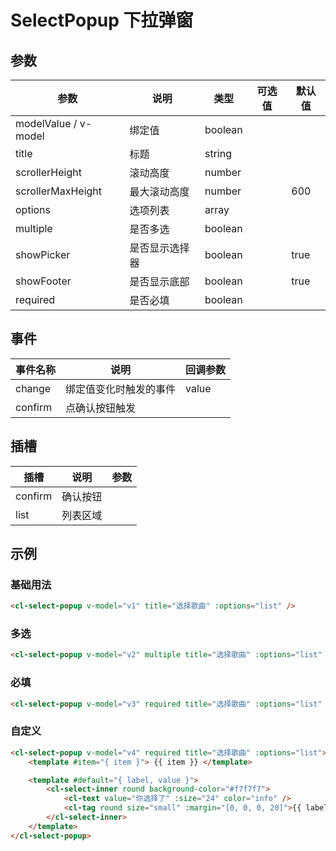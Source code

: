 # SelectPopup 下拉弹窗

## 参数

| 参数                 | 说明           | 类型    | 可选值 | 默认值 |
| -------------------- | -------------- | ------- | ------ | ------ |
| modelValue / v-model | 绑定值         | boolean |        |        |
| title                | 标题           | string  |        |        |
| scrollerHeight       | 滚动高度       | number  |        |        |
| scrollerMaxHeight    | 最大滚动高度   | number  |        | 600    |
| options              | 选项列表       | array   |        |        |
| multiple             | 是否多选       | boolean |        |        |
| showPicker           | 是否显示选择器 | boolean |        | true   |
| showFooter           | 是否显示底部   | boolean |        | true   |
| required             | 是否必填       | boolean |        |        |

## 事件

| 事件名称 | 说明                   | 回调参数 |
| -------- | ---------------------- | -------- |
| change   | 绑定值变化时触发的事件 | value    |
| confirm  | 点确认按钮触发         |          |

## 插槽

| 插槽    | 说明     | 参数 |
| ------- | -------- | ---- |
| confirm | 确认按钮 |      |
| list    | 列表区域 |      |

## 示例

### 基础用法

```html
<cl-select-popup v-model="v1" title="选择歌曲" :options="list" />
```

### 多选

```html
<cl-select-popup v-model="v2" multiple title="选择歌曲" :options="list" />
```

### 必填

```html
<cl-select-popup v-model="v3" required title="选择歌曲" :options="list" />
```

### 自定义

```html
<cl-select-popup v-model="v4" required title="选择歌曲" :options="list">
	<template #item="{ item }"> {{ item }} </template>

	<template #default="{ label, value }">
		<cl-select-inner round background-color="#f7f7f7">
			<cl-text value="你选择了" :size="24" color="info" />
			<cl-tag round size="small" :margin="[0, 0, 0, 20]">{{ label }}</cl-tag>
		</cl-select-inner>
	</template>
</cl-select-popup>
```
